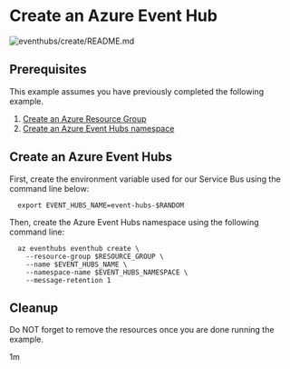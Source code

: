 
# Create an Azure Event Hub

![eventhubs/create/README.md](https://github.com/manorrock/azure-examples/workflows/eventhubs/create/README.md/badge.svg)

## Prerequisites

This example assumes you have previously completed the following example.

1. [Create an Azure Resource Group](../../group/create/)
1. [Create an Azure Event Hubs namespace](../create-namespace/)

## Create an Azure Event Hubs

<!-- workflow.cron(0 2 * * 5) -->
<!-- workflow.include(../../create-namespace/README.md) -->

First, create the environment variable used for our Service Bus
using the command line below:

```shell
  export EVENT_HUBS_NAME=event-hubs-$RANDOM
```

Then, create the Azure Event Hubs namespace using the following command line:

```shell
  az eventhubs eventhub create \
    --resource-group $RESOURCE_GROUP \
    --name $EVENT_HUBS_NAME \
    --namespace-name $EVENT_HUBS_NAMESPACE \
    --message-retention 1
```

<!-- workflow.directOnly() 

export RESULT=$(az eventhubs eventhub show --resource-group $RESOURCE_GROUP --namespace-name $EVENT_HUBS_NAMESPACE --name $EVENT_HUBS_NAME --query status --output tsv)
az group delete --name $RESOURCE_GROUP --yes || true
if [[ "$RESULT" != Active ]]; then
  exit 1
fi

  -->

## Cleanup

Do NOT forget to remove the resources once you are done running the example.

1m
